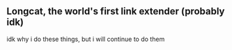 ## Longcat, the world's first link extender (probably idk)
idk why i do these things, but i will continue to do them